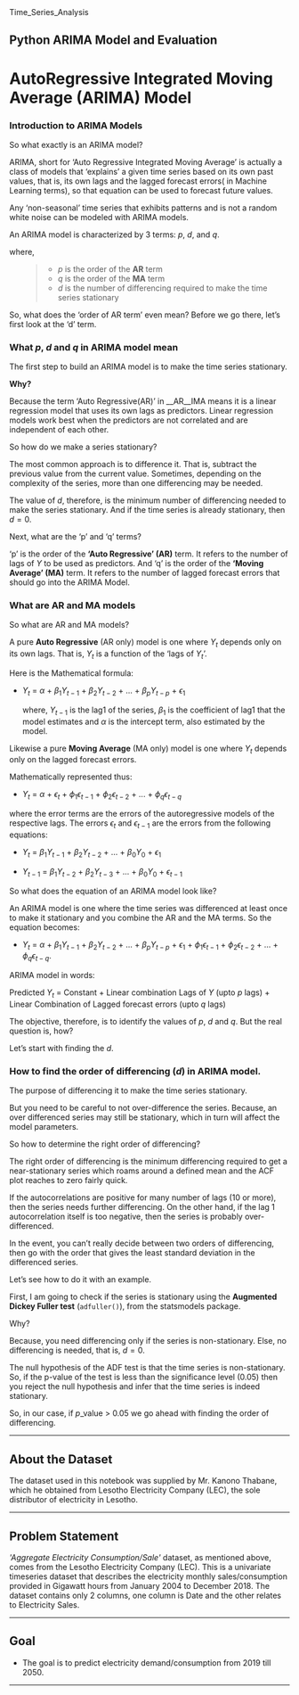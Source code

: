 <!DOCTYPE html>
<html>
    <head>Time_Series_Analysis</head>
    
<h2>Python ARIMA Model and Evaluation<h2>

# AutoRegressive Integrated Moving Average (ARIMA) Model

### Introduction to ARIMA Models
So what exactly is an ARIMA model?

ARIMA, short for ‘Auto Regressive Integrated Moving Average’ is actually a class of models that ‘explains’ a given time series based on its own past values, that is, its own lags and the lagged forecast errors( in Machine Learning terms), so that equation can be used to forecast future values.

Any ‘non-seasonal’ time series that exhibits patterns and is not a random white noise can be modeled with ARIMA models.

An ARIMA model is characterized by 3 terms: *p*, *d*, and *q*.

where,
<ol>

> - <em>p</em> is the order of the **AR** term
> - <em>q</em> is the order of the **MA** term
> - <em>d</em> is the number of differencing required to make the time series stationary
</ol>

So, what does the ‘order of AR term’ even mean? Before we go there, let’s first look at the ‘d’ term.


### What $p$, $d$ and $q$ in ARIMA model mean

The first step to build an ARIMA model is to make the time series stationary.

__Why?__

Because the term ‘Auto Regressive(AR)’ in __AR__IMA means it is a linear regression model that uses its own lags as predictors. Linear regression models work best when the predictors are not correlated and are independent of each other.

So how do we make a series stationary?

The most common approach is to difference it. That is, subtract the previous value from the current value. Sometimes, depending on the complexity of the series, more than one differencing may be needed.

The value of $d$, therefore, is the minimum number of differencing needed to make the series stationary. And if the time series is already stationary, then $d = 0$.

Next, what are the ‘p’ and ‘q’ terms?

‘p’ is the order of the __‘Auto Regressive’ (AR)__ term. It refers to the number of lags of $Y$ to be used as predictors. And ‘q’ is the order of the __‘Moving Average’ (MA)__ term. It refers to the number of lagged forecast errors that should go into the ARIMA Model.

### What are AR and MA models
So what are AR and MA models?

A pure __Auto Regressive__ (AR only) model is one where $Y_t$ depends only on its own lags. That is, $Y_t$ is a function of the ‘lags of $Y_t$’. 

Here is the Mathematical formula:

- $Y_t$ $=$ $\alpha$ $+$ $\beta_1$$Y_{t-1}$ $+$ $\beta_2$$Y_{t-2}$ $+$ $...$ $+$ $\beta_p$$Y_{t-p}$ $+$ 
$\epsilon_1$
    
   where, $Y_{t-1}$ is the lag1 of the series, $\beta_1$ is the coefficient of lag1 that the model estimates and $\alpha$ is the intercept term, also estimated by the model.
   

Likewise a pure __Moving Average__ (MA only) model is one where $Y_t$ depends only on the lagged forecast errors.

Mathematically represented thus:
- $Y_t$ $=$ $\alpha$ $+$ $\epsilon_t$ $+$ $\phi_1$$\epsilon_{t-1}$ $+$ $\phi_2$$\epsilon_{t-2}$ $+$ $...$ $+$ $\phi_q$$\epsilon_{t-q}$

where the error terms are the errors of the autoregressive models of the respective lags. The errors $\epsilon_t$ and $\epsilon_{t-1}$ are the errors from the following equations:
- $Y_t$ $=$ $\beta_1$$Y_{t-1}$ $+$ $\beta_2$$Y_{t-2}$ $+$ $...$ $+$ $\beta_0$$Y_{0}$ $+$ 
$\epsilon_1$

- $Y_{t-1}$ $=$ $\beta_1$$Y_{t-2}$ $+$ $\beta_2$$Y_{t-3}$ $+$ $...$ $+$ $\beta_0$$Y_{0}$ $+$ 
$\epsilon_{t-1}$

So what does the equation of an ARIMA model look like?

An ARIMA model is one where the time series was differenced at least once to make it stationary and you combine the AR and the MA terms. So the equation becomes:
- $Y_t$ $=$ $\alpha$ $+$ $\beta_1$$Y_{t-1}$ $+$ $\beta_2$$Y_{t-2}$ $+$ $...$ $+$ $\beta_p$$Y_{t-p}$ $+$ 
$\epsilon_1$ $+$ $\phi_1$$\epsilon_{t-1}$ $+$ $\phi_2$$\epsilon_{t-2}$ $+$ $...$ $+$ $\phi_q$$\epsilon_{t-q}$.

ARIMA model in words:

Predicted $Y_t$ = Constant $+$ Linear combination Lags of $Y$ (upto $p$ lags) $+$ Linear Combination of Lagged forecast errors (upto $q$ lags)

The objective, therefore, is to identify the values of $p$, $d$ and $q$. But the real question is, how?

Let’s start with finding the $d$.
### How to find the order of differencing ($d$) in ARIMA model.

The purpose of differencing it to make the time series stationary.

But you need to be careful to not over-difference the series. Because, an over differenced series may still be stationary, which in turn will affect the model parameters.

So how to determine the right order of differencing?

The right order of differencing is the minimum differencing required to get a near-stationary series which roams around a defined mean and the ACF plot reaches to zero fairly quick.

If the autocorrelations are positive for many number of lags (10 or more), then the series needs further differencing. On the other hand, if the lag 1 autocorrelation itself is too negative, then the series is probably over-differenced.

In the event, you can’t really decide between two orders of differencing, then go with the order that gives the least standard deviation in the differenced series.

Let’s see how to do it with an example.

First, I am going to check if the series is stationary using the __Augmented Dickey Fuller test__ (`adfuller()`), from the statsmodels package.

Why?

Because, you need differencing only if the series is non-stationary. Else, no differencing is needed, that is, $d=0$.

The null hypothesis of the ADF test is that the time series is non-stationary. So, if the p-value of the test is less than the significance level (0.05) then you reject the null hypothesis and infer that the time series is indeed stationary.

So, in our case, if $p$_value $>$ $0.05$ we go ahead with finding the order of differencing.


---
About the Dataset
---
The dataset used in this notebook was supplied by Mr. Kanono Thabane, which he obtained from Lesotho Electricity Company (LEC), the sole distributor of electricity in Lesotho. 


---
Problem Statement
---
_'Aggregate Electricity Consumption/Sale'_ dataset, as mentioned above, comes from the Lesotho Electricity Company (LEC). This is a univariate timeseries dataset that describes the electricity monthly sales/consumption provided in Gigawatt hours from January 2004 to December 2018. The dataset contains only 2 columns, one column is Date and the other relates to Electricity Sales.

---

Goal
---
-  The goal is to predict electricity demand/consumption from 2019 till 2050.

---
</html>
